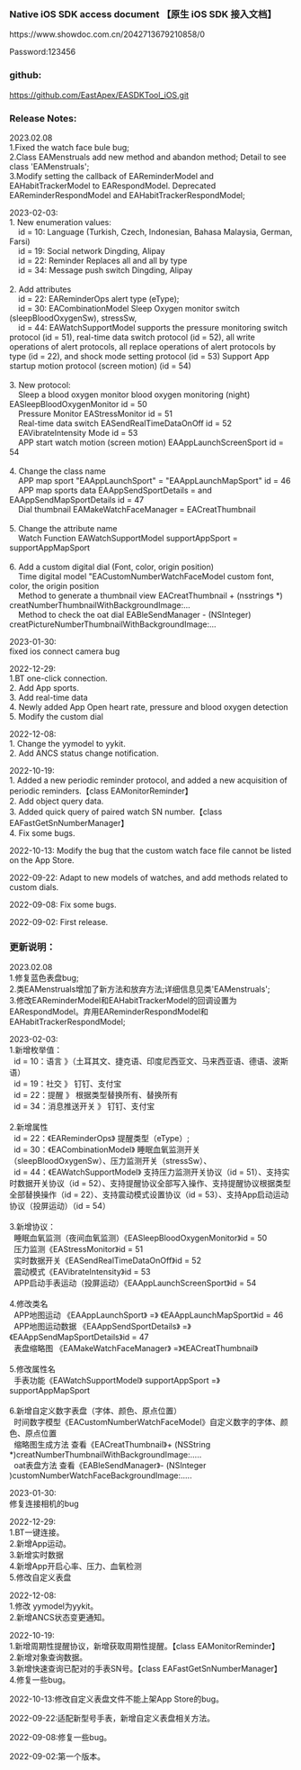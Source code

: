### Native iOS SDK access document 【原生 iOS SDK 接入文档】
<p>https://www.showdoc.com.cn/2042713679210858/0
<p>Password:123456


### github:
https://github.com/EastApex/EASDKTool_iOS.git

### Release Notes:
<p>2023.02.08
     <br>1.Fixed the watch face bule bug;
     <br>2.Class EAMenstruals add new method and abandon method; Detail to see class 'EAMenstruals';
     <br>3.Modify setting the callback of EAReminderModel and EAHabitTrackerModel to EARespondModel. Deprecated EAReminderRespondModel and EAHabitTrackerRespondModel;
<p>2023-02-03:
    <br>1. New enumeration values:
    <br>&nbsp; &nbsp; id = 10: Language (Turkish, Czech, Indonesian, Bahasa Malaysia, German, Farsi)
    <br>&nbsp; &nbsp; id = 19: Social network Dingding, Alipay
    <br>&nbsp; &nbsp; id = 22: Reminder Replaces all and all by type
    <br>&nbsp; &nbsp; id = 34: Message push switch Dingding, Alipay
    <br>
    <br>2. Add attributes
    <br>&nbsp; &nbsp; id = 22: EAReminderOps alert type (eType);
    <br>&nbsp; &nbsp; id = 30: EACombinationModel Sleep Oxygen monitor switch (sleepBloodOxygenSw), stressSw,
    <br>&nbsp; &nbsp; id = 44: EAWatchSupportModel supports the pressure monitoring switch protocol (id = 51), real-time data switch protocol (id = 52), all write operations of alert protocols, all replace operations of alert protocols by type (id = 22), and shock mode setting protocol (id = 53) Support App startup motion protocol (screen motion) (id = 54)
    <br>
    <br>3. New protocol:
    <br>&nbsp; &nbsp; Sleep a blood oxygen monitor blood oxygen monitoring (night) EASleepBloodOxygenMonitor id = 50
    <br>&nbsp; &nbsp; Pressure Monitor EAStressMonitor id = 51
    <br>&nbsp; &nbsp; Real-time data switch EASendRealTimeDataOnOff id = 52
    <br>&nbsp; &nbsp; EAVibrateIntensity Mode id = 53
    <br>&nbsp; &nbsp; APP start watch motion (screen motion) EAAppLaunchScreenSport id = 54
    <br>
    <br>4. Change the class name
    <br>&nbsp; &nbsp; APP map sport "EAAppLaunchSport" = "EAAppLaunchMapSport" id = 46
    <br>&nbsp; &nbsp; APP map sports data EAAppSendSportDetails = and EAAppSendMapSportDetails id = 47
    <br>&nbsp; &nbsp; Dial thumbnail EAMakeWatchFaceManager = EACreatThumbnail
    <br>
    <br>5. Change the attribute name
    <br>&nbsp; &nbsp; Watch Function EAWatchSupportModel supportAppSport = supportAppMapSport
    <br>
    <br>6. Add a custom digital dial (Font, color, origin position)
    <br>&nbsp; &nbsp; Time digital model "EACustomNumberWatchFaceModel custom font, color, the origin position
    <br>&nbsp; &nbsp; Method to generate a thumbnail view EACreatThumbnail + (nsstrings *) creatNumberThumbnailWithBackgroundImage:...
    <br>&nbsp; &nbsp; Method to check the oat dial EABleSendManager - (NSInteger) creatPictureNumberThumbnailWithBackgroundImage:...
    <br>
<p>2023-01-30:
    <br>fixed ios connect camera bug
<p>2022-12-29:
    <br>1.BT one-click connection.
    <br>2. Add App sports.
    <br>3. Add real-time data
    <br>4. Newly added App Open heart rate, pressure and blood oxygen detection
    <br>5. Modify the custom dial
<p>2022-12-08:
     <br>1. Change the yymodel to yykit.
     <br>2. Add ANCS status change notification.
<p>2022-10-19:
     <br>1. Added a new periodic reminder protocol, and added a new acquisition of periodic reminders.【class EAMonitorReminder】
     <br>2. Add object query data.
     <br>3. Added quick query of paired watch SN number.【class EAFastGetSnNumberManager】
     <br>4. Fix some bugs.
<p>2022-10-13: Modify the bug that the custom watch face file cannot be listed on the App Store.
<p>2022-09-22: Adapt to new models of watches, and add methods related to custom dials.
<p>2022-09-08: Fix some bugs.
<p>2022-09-02: First release.

### 更新说明：
<p> 2023.02.08
    <br> 1.修复蓝色表盘bug;
    <br> 2.类EAMenstruals增加了新方法和放弃方法;详细信息见类'EAMenstruals';
    <br> 3.修改EAReminderModel和EAHabitTrackerModel的回调设置为EARespondModel。弃用EAReminderRespondModel和EAHabitTrackerRespondModel;
<p>2023-02-03:
    <br>1.新增枚举值：
    <br>&nbsp;&nbsp;id = 10：语言  》（土耳其文、捷克语、印度尼西亚文、马来西亚语、德语、波斯语）
    <br>&nbsp;&nbsp;id = 19：社交  》 钉钉、支付宝
    <br>&nbsp;&nbsp;id = 22：提醒  》 根据类型替换所有、替换所有 
    <br>&nbsp;&nbsp;id = 34：消息推送开关   》 钉钉、支付宝
    <br>
    <br>2.新增属性
    <br>&nbsp;&nbsp;id = 22：《EAReminderOps》 提醒类型（eType）;
    <br>&nbsp;&nbsp;id = 30：《EACombinationModel》 睡眠血氧监测开关（sleepBloodOxygenSw）、压力监测开关（stressSw）、
    <br>&nbsp;&nbsp;id = 44：《EAWatchSupportModel》 支持压力监测开关协议（id = 51）、支持实时数据开关协议（id = 52）、支持提醒协议全部写入操作、支持提醒协议根据类型全部替换操作（id = 22）、支持震动模式设置协议（id = 53）、支持App启动运动协议（投屏运动）（id = 54）
    <br>
    <br>3.新增协议：
    <br>&nbsp;&nbsp;睡眠血氧监测（夜间血氧监测）《EASleepBloodOxygenMonitor》id = 50
    <br>&nbsp;&nbsp;压力监测《EAStressMonitor》id = 51
    <br>&nbsp;&nbsp;实时数据开关《EASendRealTimeDataOnOff》id = 52
    <br>&nbsp;&nbsp;震动模式《EAVibrateIntensity》id = 53
    <br>&nbsp;&nbsp;APP启动手表运动（投屏运动）《EAAppLaunchScreenSport》id = 54
    <br>
    <br>4.修改类名
    <br>&nbsp;&nbsp;APP地图运动 《EAAppLaunchSport》 =》 《EAAppLaunchMapSport》id = 46
    <br>&nbsp;&nbsp;APP地图运动数据 《EAAppSendSportDetails》 =》 《EAAppSendMapSportDetails》id = 47
    <br>&nbsp;&nbsp;表盘缩略图   《EAMakeWatchFaceManager》 =》《EACreatThumbnail》
    <br>
    <br>5.修改属性名
    <br>&nbsp;&nbsp;手表功能《EAWatchSupportModel》  supportAppSport =》supportAppMapSport
    <br>
    <br>6.新增自定义数字表盘（字体、颜色、原点位置）
    <br>&nbsp;&nbsp;时间数字模型《EACustomNumberWatchFaceModel》自定义数字的字体、颜色、原点位置
    <br>&nbsp;&nbsp;缩略图生成方法 查看《EACreatThumbnail》+ (NSString *)creatNumberThumbnailWithBackgroundImage:.....
    <br>&nbsp;&nbsp;oat表盘方法 查看《EABleSendManager》- (NSInteger )customNumberWatchFaceBackgroundImage:.....
    <br>
  

<p>2023-01-30:
    <br>修复连接相机的bug
<p>2022-12-29:
    <br>1.BT一键连接。
    <br>2.新增App运动。
    <br>3.新增实时数据
    <br>4.新增App开启心率、压力、血氧检测
    <br>5.修改自定义表盘
<p>2022-12-08:
    <br>1.修改 yymodel为yykit。
    <br>2.新增ANCS状态变更通知。
<p>2022-10-19:
    <br>1.新增周期性提醒协议，新增获取周期性提醒。【class EAMonitorReminder】
    <br>2.新增对象查询数据。
    <br>3.新增快速查询已配对的手表SN号。【class EAFastGetSnNumberManager】
    <br>4.修复一些bug。
<p>2022-10-13:修改自定义表盘文件不能上架App Store的bug。
<p>2022-09-22:适配新型号手表，新增自定义表盘相关方法。
<p>2022-09-08:修复一些bug。
<p>2022-09-02:第一个版本。


